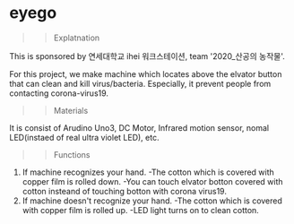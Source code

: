 # eyego

>>Explatnation

This is sponsored by 연세대학교 ihei 워크스테이션, team '2020_산공의 농작물'.

For this project, we make machine which locates above the elvator button that can clean and kill virus/bacteria.
Especially, it prevent people from contacting corona-virus19.




>>Materials

It is consist of Arudino Uno3, DC Motor, Infrared motion sensor, nomal LED(instaed of real ultra violet LED), etc.




>>Functions

1. If machine recognizes your hand.
-The cotton which is covered with copper film is rolled down.
-You can touch elvator botton covered with cotton insteand of touching botton with corona virus19.
2. If machine doesn't recognize your hand.
-The cotton which is covered with copper film is rolled up.
-LED light turns on to clean cotton.
 
